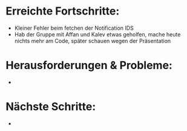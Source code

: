 # Erreichte Fortschritte:
- Kleiner Fehler beim fetchen der Notification IDS
- Hab der Gruppe mit Affan und Kalev etwas geholfen, mache heute nichts mehr am Code, später schauen wegen der Präsentation

# Herausforderungen & Probleme:
- 

# Nächste Schritte:
- 